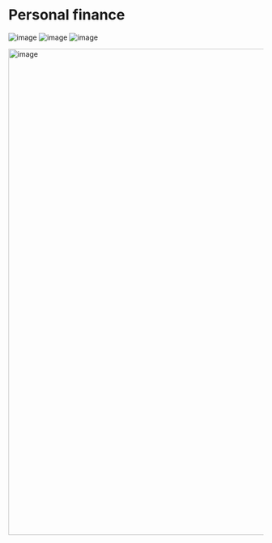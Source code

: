 # Personal finance
![image](https://github.com/user-attachments/assets/9eb3aa32-684c-4738-ae75-a5e397dc9abd)
![image](https://github.com/user-attachments/assets/a6e6773d-46a9-48d3-8e6e-c062078c5c24)
![image](https://github.com/user-attachments/assets/d69367aa-c724-4e15-b51a-9a59267b403b)


<img width="960" alt="image" src="https://github.com/user-attachments/assets/defca852-1aee-412c-b60b-d8ce8ead70fa">
